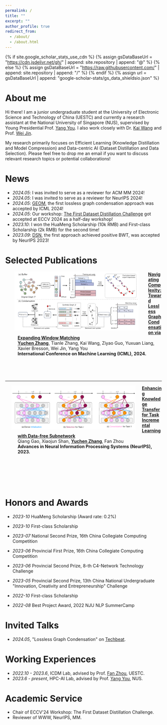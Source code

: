```yaml
---
permalink: /
title: ""
excerpt: ""
author_profile: true
redirect_from: 
  - /about/
  - /about.html
---
```


{% if site.google_scholar_stats_use_cdn %}
{% assign gsDataBaseUrl = "https://cdn.jsdelivr.net/gh/" | append: site.repository | append: "@" %}
{% else %}
{% assign gsDataBaseUrl = "https://raw.githubusercontent.com/" | append: site.repository | append: "/" %}
{% endif %}
{% assign url = gsDataBaseUrl | append: "google-scholar-stats/gs_data_shieldsio.json" %}

<span class='anchor' id='about-me'></span>

# About me

Hi there! I am a junior undergraduate student at the University of Electronic Science and Technology of China (UESTC) and currently a research assistant at the National University of Singapore (NUS), supervised by Young Presidential Prof. [Yang You](https://www.comp.nus.edu.sg/~youy/). I also work closely with Dr. [Kai Wang](https://kaiwang960112.github.io/) and Prof. [Wei Jin](https://www.cs.emory.edu/~wjin30/).

My research primarily focuses on Efficient Learning (Knowledge Distillation and Model Compression) and Data-centric AI (Dataset Distillation and Data Selection). 
Please feel free to drop me an email if you want to discuss relevant research topics or potential collaborations!


# News
- *2024.05*: I was invited to serve as a reviewer for ACM MM 2024!
- *2024.05*: I was invited to serve as a reviewer for NeurIPS 2024!
- *2024.05*: [GEOM](https://arxiv.org/abs/2402.05011), the first lossless graph condensation approach was accepted by ICML 2024!
- *2024.05*: Our workshop: [The First Dataset Distillation Challenge](https://dd-challenge-main.vercel.app/) got accepted at ECCV 2024 as a half-day workshop!
- *2023.10*: I won the HuaMeng Scholarship (10k RMB) and First-class Scholarship (2k RMB) for the second time!
- *2023.09*: [DSN](https://proceedings.neurips.cc/paper_files/paper/2023/file/d7b3cef7c31b94a4a533db83d01a8882-Paper-Conference.pdf), the first approach achieved positive BWT, was accepted by NeurIPS 2023!


# Selected Publications 

<dl>
  <dt><img align="left" width="400"
hspace="30" wspace="10" src="../images/GEOM.png">
</dt>
  <dd><a href="https://arxiv.org/abs/2402.05011">
    <strong>Navigating Complexity: Toward Lossless Graph Condensation via Expanding Window Matching
</strong></a></dd>
<dd><strong><u>Yuchen Zhang</u></strong>, Tianle Zhang, Kai Wang, Ziyao Guo, Yuxuan Liang, Xavier Bresson, Wei Jin, Yang You</dd>
    <dd><strong>International Conference on Machine Learning (ICML), 2024.</strong></dd>
</dl>
<br/>
<br/>
<br/>

---

<dl>
  <dt><img align="left" width="400"
hspace="20" wspace="20" src="../images/DSN.png">
</dt>
  <dd><a href="https://proceedings.neurips.cc/paper_files/paper/2023/file/d7b3cef7c31b94a4a533db83d01a8882-Paper-Conference.pdf">
    <strong>Enhancing Knowledge Transfer for Task Incremental Learning with Data-free Subnetwork
</strong></a></dd>
<dd>Qiang Gao, Xiaojun Shan, <strong><u>Yuchen Zhang</u></strong>, Fan Zhou</dd>
    <dd><strong> Advances in Neural Information Processing Systems (NeurIPS), 2023. </strong></dd>
</dl>


    
<br/>
<br/>
<br/>
<br/>
<br/>


# Honors and Awards

- *2023-10* HuaMeng	Scholarship (Award rate: 0.2%) 

- *2023-10* First-class Scholarship

- *2023-07*  National Second Prize, 16th China	Collegiate Computing Competition

- *2023-06*  Provincial First Prize, 16th China Collegiate Computing Competition

- *2023-06*  Provincial Second Prize, 8-th C4-Network Technology Challenge

- *2023-05*  Provincial Second Prize, 13th China National Undergraduate "Innovation, Creativity and Entrepreneurship" Challenge

- *2022-10* First-class Scholarship 

- *2022-08* Best Project Award, 2022 NJU NLP SummerCamp


# Invited Talks
- *2024.05*, "Lossless Graph Condensation" on [Techbeat](https://www.techbeat.net/talk-info?id=873).

# Working Experiences
- *2022.10 - 2023.6*, ICDM Lab, advised by Prof. [Fan Zhou](https://scholar.google.com/citations?user=Ihj2Rw8AAAAJ&hl=zh-CN), UESTC.
- *2023.6 - present*, HPC-AI Lab, advised by Prof. [Yang You](https://www.comp.nus.edu.sg/~youy/), NUS.
  
# Academic Service
- Chair of ECCV'24 Workshop: The First Dataset Distillation Challenge.
- Reviewer of WWW, NeurIPS, MM.

